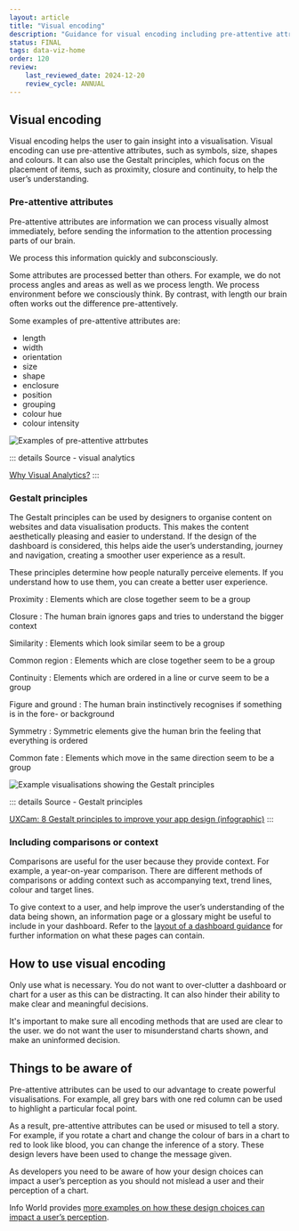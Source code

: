 ```yaml
---
layout: article
title: "Visual encoding"
description: "Guidance for visual encoding including pre-attentive attributes and Gestalt principles"
status: FINAL
tags: data-viz-home
order: 120
review:
    last_reviewed_date: 2024-12-20
    review_cycle: ANNUAL
---
```

## Visual encoding  
  
Visual encoding helps the user to gain insight into a visualisation. Visual encoding can use pre-attentive attributes, such as symbols, size, shapes and colours. It can also use the Gestalt principles, which focus on the placement of items, such as proximity, closure and continuity, to help the user’s understanding.  

### Pre-attentive attributes  
  
Pre-attentive attributes are information we can process visually almost immediately, before sending the information to the attention processing parts of our brain.  
  
We process this information quickly and subconsciously.  
  
Some attributes are processed better than others. For example, we do not process angles and areas as well as we process length. We process environment before we consciously think. By contrast, with length our brain often works out the difference pre-attentively.  
  
Some examples of pre-attentive attributes are:

- length
- width
- orientation
- size
- shape
- enclosure
- position
- grouping
- colour hue
- colour intensity  
  
![Examples of pre-attentive attrbutes](../images/pre-atten.png)  
  
::: details Source - visual analytics

[Why Visual Analytics?][encode 1]
:::  

### Gestalt principles  

The Gestalt principles can be used by designers to organise content on websites and data visualisation products. This makes the content aesthetically pleasing and easier to understand. If the design of the dashboard is considered, this helps aide the user’s understanding, journey and navigation, creating a smoother user experience as a result.   
  
These principles determine how people naturally perceive elements. If you understand how to use them, you can create a better user experience.  

Proximity
: Elements which are close together seem to be a group

Closure
: The human brain ignores gaps and tries to understand the bigger context

Similarity
: Elements which look similar seem to be a group

Common region
: Elements which are close together seem to be a group

Continuity
: Elements which are ordered in a line or curve seem to be a group

Figure and ground
: The human brain instinctively recognises if something is in the fore- or background

Symmetry
: Symmetric elements give the human brin the feeling that everything is ordered

Common fate
: Elements which move in the same direction seem to be a group  
  
![Example visualisations showing the Gestalt principles](../images/gestalt.png)  
  
::: details Source - Gestalt principles

[UXCam: 8 Gestalt principles to improve your app design (infographic)][encode 3]
:::  

### Including comparisons or context  
  
Comparisons are useful for the user because they provide context. For example, a year-on-year comparison. There are different methods of comparisons or adding context such as accompanying text, trend lines, colour and target lines.  
  
To give context to a user, and help improve the user’s understanding of the data being shown, an information page or a glossary might be useful to include in your dashboard. Refer to the [layout of a dashboard guidance](../../dashboard-layout/info-pages/) for further information on what these pages can contain.  

## How to use visual encoding  
  
Only use what is necessary. You do not want to over-clutter a dashboard or chart for a user as this can be distracting. It can also hinder their ability to make clear and meaningful decisions.  
  
It's important to make sure all encoding methods that are used are clear to the user. we do not want the user to misunderstand charts shown, and make an uninformed decision.  

## Things to be aware of  
  
Pre-attentive attributes can be used to our advantage to create powerful visualisations. For example, all grey bars with one red column can be used to highlight a particular focal point.  
  
As a result, pre-attentive attributes can be used or misused to tell a story. For example, if you rotate a chart and change the colour of bars in a chart to red to look like blood, you can change the inference of a story. These design levers have been used to change the message given.  
  
As developers you need to be aware of how your design choices can impact a user’s perception as you should not mislead a user and their perception of a chart.  

Info World provides [more examples on how these design choices can impact a user’s perception][encode 4].  

[encode 1]: https://help.tableau.com/current/blueprint/en-us/bp_why_visual_analytics.htm
[encode 2]: https://www.infoworld.com/article/3088166/why-how-to-lie-with-statistics-did-us-a-disservice.html
[encode 3]: https://uxcam.com/blog/8-gestalt-principles-design-infographic/
[encode 4]: https://www.infoworld.com/article/2246011/why-how-to-lie-with-statistics-did-us-a-disservice.html